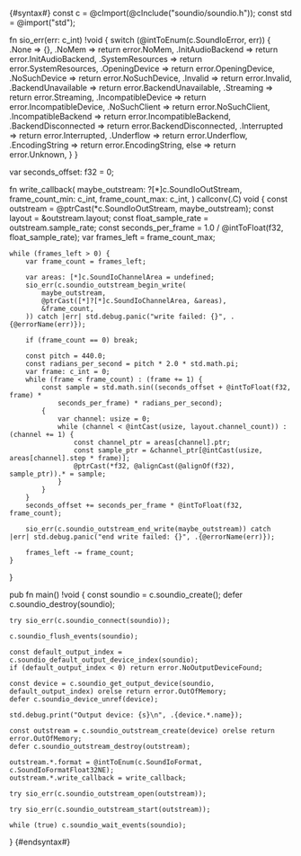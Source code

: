 {#syntax#}
const c = @cImport(@cInclude("soundio/soundio.h"));
const std = @import("std");

fn sio_err(err: c_int) !void {
    switch (@intToEnum(c.SoundIoError, err)) {
        .None => {},
        .NoMem => return error.NoMem,
        .InitAudioBackend => return error.InitAudioBackend,
        .SystemResources => return error.SystemResources,
        .OpeningDevice => return error.OpeningDevice,
        .NoSuchDevice => return error.NoSuchDevice,
        .Invalid => return error.Invalid,
        .BackendUnavailable => return error.BackendUnavailable,
        .Streaming => return error.Streaming,
        .IncompatibleDevice => return error.IncompatibleDevice,
        .NoSuchClient => return error.NoSuchClient,
        .IncompatibleBackend => return error.IncompatibleBackend,
        .BackendDisconnected => return error.BackendDisconnected,
        .Interrupted => return error.Interrupted,
        .Underflow => return error.Underflow,
        .EncodingString => return error.EncodingString,
        else => return error.Unknown,
    }
}

var seconds_offset: f32 = 0;

fn write_callback(
    maybe_outstream: ?[*]c.SoundIoOutStream,
    frame_count_min: c_int,
    frame_count_max: c_int,
) callconv(.C) void {
    const outstream = @ptrCast(*c.SoundIoOutStream, maybe_outstream);
    const layout = &outstream.layout;
    const float_sample_rate = outstream.sample_rate;
    const seconds_per_frame = 1.0 / @intToFloat(f32, float_sample_rate);
    var frames_left = frame_count_max;

    while (frames_left > 0) {
        var frame_count = frames_left;

        var areas: [*]c.SoundIoChannelArea = undefined;
        sio_err(c.soundio_outstream_begin_write(
            maybe_outstream,
            @ptrCast([*]?[*]c.SoundIoChannelArea, &areas),
            &frame_count,
        )) catch |err| std.debug.panic("write failed: {}", .{@errorName(err)});

        if (frame_count == 0) break;

        const pitch = 440.0;
        const radians_per_second = pitch * 2.0 * std.math.pi;
        var frame: c_int = 0;
        while (frame < frame_count) : (frame += 1) {
            const sample = std.math.sin((seconds_offset + @intToFloat(f32, frame) *
                seconds_per_frame) * radians_per_second);
            {
                var channel: usize = 0;
                while (channel < @intCast(usize, layout.channel_count)) : (channel += 1) {
                    const channel_ptr = areas[channel].ptr;
                    const sample_ptr = &channel_ptr[@intCast(usize, areas[channel].step * frame)];
                    @ptrCast(*f32, @alignCast(@alignOf(f32), sample_ptr)).* = sample;
                }
            }
        }
        seconds_offset += seconds_per_frame * @intToFloat(f32, frame_count);

        sio_err(c.soundio_outstream_end_write(maybe_outstream)) catch |err| std.debug.panic("end write failed: {}", .{@errorName(err)});

        frames_left -= frame_count;
    }
}

pub fn main() !void {
    const soundio = c.soundio_create();
    defer c.soundio_destroy(soundio);

    try sio_err(c.soundio_connect(soundio));

    c.soundio_flush_events(soundio);

    const default_output_index = c.soundio_default_output_device_index(soundio);
    if (default_output_index < 0) return error.NoOutputDeviceFound;

    const device = c.soundio_get_output_device(soundio, default_output_index) orelse return error.OutOfMemory;
    defer c.soundio_device_unref(device);

    std.debug.print("Output device: {s}\n", .{device.*.name});

    const outstream = c.soundio_outstream_create(device) orelse return error.OutOfMemory;
    defer c.soundio_outstream_destroy(outstream);

    outstream.*.format = @intToEnum(c.SoundIoFormat, c.SoundIoFormatFloat32NE);
    outstream.*.write_callback = write_callback;

    try sio_err(c.soundio_outstream_open(outstream));

    try sio_err(c.soundio_outstream_start(outstream));

    while (true) c.soundio_wait_events(soundio);
}
{#endsyntax#}